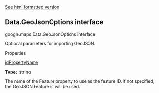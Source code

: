 [See html formatted version](https://huasofoundries.github.io/google-maps-documentation/Data.GeoJsonOptions.html)


Data.GeoJsonOptions interface
-----------------------------

google.maps.Data.GeoJsonOptions interface

Optional parameters for importing GeoJSON.

Properties

[idPropertyName](#Data.GeoJsonOptions.idPropertyName)

**Type:**  string

The name of the Feature property to use as the feature ID. If not specified, the GeoJSON Feature id will be used.